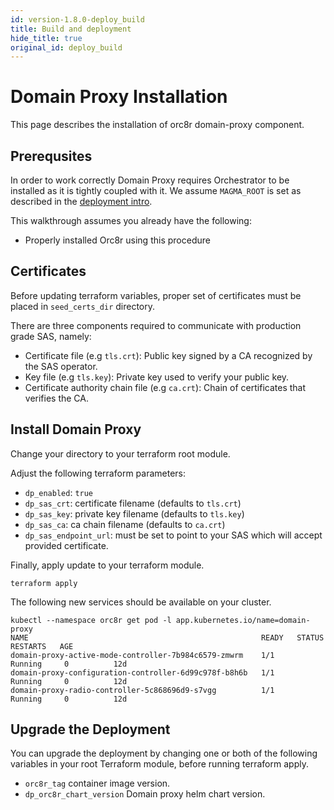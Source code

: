 ```yaml
---
id: version-1.8.0-deploy_build
title: Build and deployment
hide_title: true
original_id: deploy_build
---
```


# Domain Proxy Installation

This page describes the installation of orc8r domain-proxy component.

## Prerequsites

In order to work correctly Domain Proxy requires Orchestrator to be installed as it is tightly coupled with it. We
assume `MAGMA_ROOT` is set as described in the [deployment intro](orc8r/deploy_intro.md).

This walkthrough assumes you already have the following:

- Properly installed Orc8r using this procedure

## Certificates

Before updating terraform variables, proper set of certificates must be placed in `seed_certs_dir` directory.

There are three components required to communicate with production grade SAS, namely:

- Certificate file (e.g `tls.crt`): Public key signed by a CA recognized by the SAS operator.
- Key file (e.g `tls.key`): Private key used to verify your public key.
- Certificate authority chain file (e.g `ca.crt`): Chain of certificates that verifies the CA.

## Install Domain Proxy

Change your directory to your terraform root module.

Adjust the following terraform parameters:

- `dp_enabled`: `true`
- `dp_sas_crt`: certificate filename (defaults to `tls.crt`)
- `dp_sas_key`: private key filename (defaults to `tls.key`)
- `dp_sas_ca`: ca chain filename (defaults to `ca.crt`)
- `dp_sas_endpoint_url`: must be set to point to your SAS which will accept provided certificate.

Finally, apply update to your terraform module.

```console
terraform apply
```

The following new services should be available on your cluster.

```console
kubectl --namespace orc8r get pod -l app.kubernetes.io/name=domain-proxy
NAME                                                    READY   STATUS      RESTARTS   AGE
domain-proxy-active-mode-controller-7b984c6579-zmwrm    1/1     Running     0          12d
domain-proxy-configuration-controller-6d99c978f-b8h6b   1/1     Running     0          12d
domain-proxy-radio-controller-5c868696d9-s7vgg          1/1     Running     0          12d
```

## Upgrade the Deployment

You can upgrade the deployment by changing one or both of the following variables in your root Terraform module, before
running terraform apply.

- `orc8r_tag` container image version.
- `dp_orc8r_chart_version` Domain proxy helm chart version.
